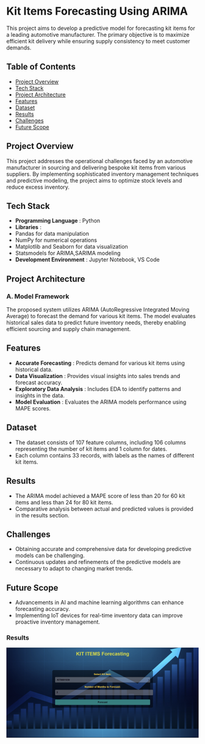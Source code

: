 # Kit Items Forecasting Using ARIMA

This project aims to develop a predictive model for forecasting kit items for a leading automotive manufacturer. The primary objective is to maximize efficient kit delivery while ensuring supply consistency to meet customer demands.

## Table of Contents

* [Project Overview](#project-overview)
* [Tech Stack](#tech-stack)
* [Project Architecture](#project-architecture)
* [Features](#features)
* [Dataset](#dataset)
* [Results](#results)
* [Challenges](#challenges)
* [Future Scope](#future-scope)

## Project Overview

This project addresses the operational challenges faced by an automotive manufacturer in sourcing and delivering bespoke kit items from various suppliers. By implementing sophisticated inventory management techniques and predictive modeling, the project aims to optimize stock levels and reduce excess inventory.

## Tech Stack

* **Programming Language** : Python
* **Libraries** :
* Pandas for data manipulation
* NumPy for numerical operations
* Matplotlib and Seaborn for data visualization
* Statsmodels for ARIMA,SARIMA modeling
* **Development Environment** : Jupyter Notebook, VS Code

## Project Architecture

### A. Model Framework

The proposed system utilizes ARIMA (AutoRegressive Integrated Moving Average) to forecast the demand for various kit items. The model evaluates historical sales data to predict future inventory needs, thereby enabling efficient sourcing and supply chain management.

## Features

* **Accurate Forecasting** : Predicts demand for various kit items using historical data.
* **Data Visualization** : Provides visual insights into sales trends and forecast accuracy.
* **Exploratory Data Analysis** : Includes EDA to identify patterns and insights in the data.
* **Model Evaluation** : Evaluates the ARIMA models performance using MAPE scores.

## Dataset

* The dataset consists of 107 feature columns, including 106 columns representing the number of kit items and 1 column for dates.
* Each column contains 33 records, with labels as the names of different kit items.

## Results

* The ARIMA model achieved a MAPE score of less than 20 for 60 kit items and less than 24 for 80 kit items.
* Comparative analysis between actual and predicted values is provided in the results section.

## Challenges

* Obtaining accurate and comprehensive data for developing predictive models can be challenging.
* Continuous updates and refinements of the predictive models are necessary to adapt to changing market trends.

## Future Scope

* Advancements in AI and machine learning algorithms can enhance forecasting accuracy.
* Implementing IoT devices for real-time inventory data can improve proactive inventory management.

### Results

![1730018199384](image/readme/1730018199384.png)
